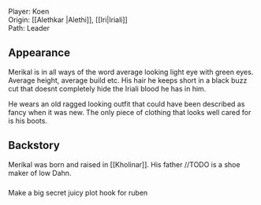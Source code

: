 Player: Koen <br>Origin: [[Alethkar |Alethi]], [[Iri|Iriali]]<br>Path: Leader <br>
## Appearance
Merikal is in all ways of the word average looking light eye with green eyes.
Average height, average build etc.
His hair he keeps short in a black buzz cut that doesnt completely hide the Iriali blood he has in him.

He wears an old ragged looking outfit that could have been described as fancy when it was new. The only piece of clothing that looks well cared for is his boots.
## Backstory

Merikal was born and raised in [[Kholinar]].
His father //TODO is a shoe maker of low Dahn.




###
Make a big secret juicy plot hook for ruben
